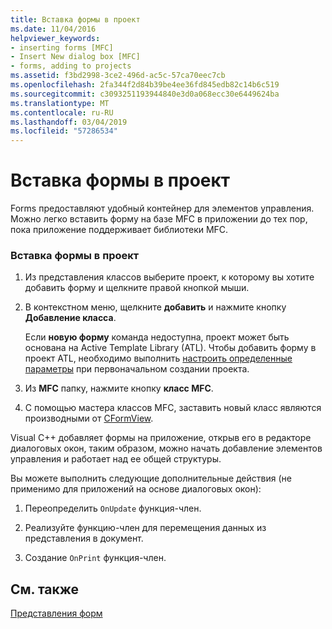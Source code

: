 ```yaml
---
title: Вставка формы в проект
ms.date: 11/04/2016
helpviewer_keywords:
- inserting forms [MFC]
- Insert New dialog box [MFC]
- forms, adding to projects
ms.assetid: f3bd2998-3ce2-496d-ac5c-57ca70eec7cb
ms.openlocfilehash: 2fa344f2d84b39be4ee36fd845edb82c14b6c519
ms.sourcegitcommit: c3093251193944840e3d0a068ecc30e6449624ba
ms.translationtype: MT
ms.contentlocale: ru-RU
ms.lasthandoff: 03/04/2019
ms.locfileid: "57286534"
---
```

# <a name="inserting-a-form-into-a-project"></a>Вставка формы в проект

Forms предоставляют удобный контейнер для элементов управления. Можно легко вставить форму на базе MFC в приложении до тех пор, пока приложение поддерживает библиотеки MFC.

### <a name="to-insert-a-form-into-your-project"></a>Вставка формы в проект

1. Из представления классов выберите проект, к которому вы хотите добавить форму и щелкните правой кнопкой мыши.

1. В контекстном меню, щелкните **добавить** и нажмите кнопку **Добавление класса**.

   Если **новую форму** команда недоступна, проект может быть основана на Active Template Library (ATL). Чтобы добавить форму в проект ATL, необходимо выполнить [настроить определенные параметры](../atl/reference/application-settings-atl-project-wizard.md) при первоначальном создании проекта.

1. Из **MFC** папку, нажмите кнопку **класс MFC**.

1. С помощью мастера классов MFC, заставить новый класс являются производными от [CFormView](../mfc/reference/cformview-class.md).

Visual C++ добавляет формы на приложение, открыв его в редакторе диалоговых окон, таким образом, можно начать добавление элементов управления и работает над ее общей структуры.

Вы можете выполнить следующие дополнительные действия (не применимо для приложений на основе диалоговых окон):

1. Переопределить `OnUpdate` функция-член.

1. Реализуйте функцию-член для перемещения данных из представления в документ.

1. Создание `OnPrint` функция-член.

## <a name="see-also"></a>См. также

[Представления форм](../mfc/form-views-mfc.md)
